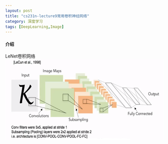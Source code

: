 ```yaml
---
layout: post
title: "cs231n-lecture9常用卷积神经网络"
category: 深度学习
tags: [DeepLearning,Image]
---
```


#### 介绍

LeNet卷积网络
<img src="https://raw.githubusercontent.com/wangjiangyong/wangjiangyong.github.io/master/assets/images/lenet.png" width="550" height="256" />
